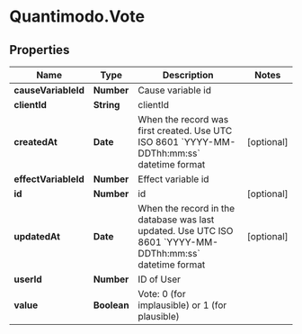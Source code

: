 # Quantimodo.Vote

## Properties
Name | Type | Description | Notes
------------ | ------------- | ------------- | -------------
**causeVariableId** | **Number** | Cause variable id | 
**clientId** | **String** | clientId | 
**createdAt** | **Date** | When the record was first created. Use UTC ISO 8601 &#x60;YYYY-MM-DDThh:mm:ss&#x60;  datetime format | [optional] 
**effectVariableId** | **Number** | Effect variable id | 
**id** | **Number** | id | [optional] 
**updatedAt** | **Date** | When the record in the database was last updated. Use UTC ISO 8601 &#x60;YYYY-MM-DDThh:mm:ss&#x60;  datetime format | [optional] 
**userId** | **Number** | ID of User | 
**value** | **Boolean** | Vote: 0 (for implausible) or 1 (for plausible) | 


